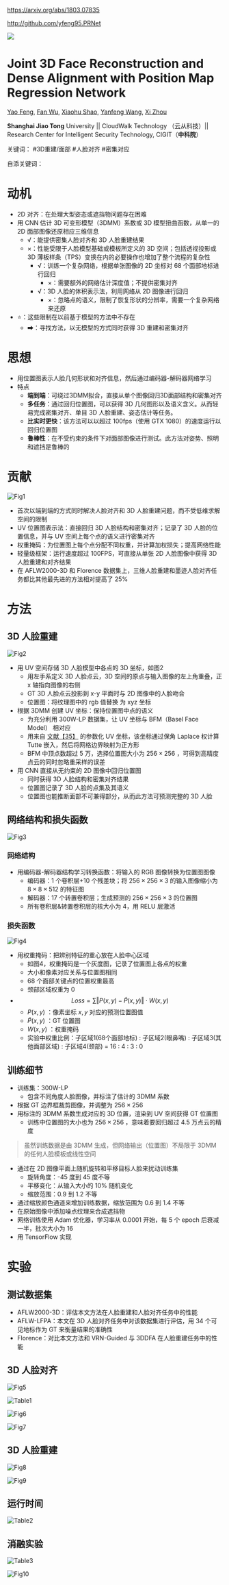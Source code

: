 https://arxiv.org/abs/1803.07835

http://github.com/yfeng95.PRNet


![](https://github.com/hongsi466474/A4MD/blob/%E6%96%87%E7%8C%AE%E7%9B%B8%E5%85%B3/%E4%BA%BA%E8%84%B8%E9%87%8D%E5%BB%BA/PRNet/%E6%88%AA%E5%9B%BE/Fig2.png?raw=true)

# Joint 3D Face Reconstruction and Dense Alignment with Position Map Regression Network

[Yao Feng](https://arxiv.org/search/cs?searchtype=author&query=Feng,+Y), [Fan Wu](https://arxiv.org/search/cs?searchtype=author&query=Wu,+F), [Xiaohu Shao](https://arxiv.org/search/cs?searchtype=author&query=Shao,+X), [Yanfeng Wang](https://arxiv.org/search/cs?searchtype=author&query=Wang,+Y), [Xi Zhou](https://arxiv.org/search/cs?searchtype=author&query=Zhou,+X)

**Shanghai Jiao Tong** University || CloudWalk Technology （云从科技）|| Research Center for Intelligent Security Technology, CIGIT（**中科院**）

关键词： #3D重建/面部 #人脸对齐 #密集对应

自添关键词： 

# 动机

- 2D 对齐：在处理大型姿态或遮挡物问题存在困难
- 用 CNN 估计 3D 可变形模型（3DMM）系数或 3D 模型扭曲函数，从单一的 2D 面部图像还原相应三维信息
	- √：能提供密集人脸对齐和 3D 人脸重建结果
	- ×：性能受限于人脸模型基础或模板所定义的 3D 空间；包括透视投影或 3D 薄板样条（TPS）变换在内的必要操作也增加了整个流程的复杂性
		- √：训练一个复杂网络，根据单张图像的 2D 坐标对 68 个面部地标进行回归
			- ×：需要额外的网络估计深度值；不提供密集对齐
		- √：3D 人脸的体积表示法，利用网络从 2D 图像进行回归
			- ×：忽略点的语义，限制了恢复形状的分辨率，需要一个复杂网络来还原
- ⭐：这些限制在以前基于模型的方法中不存在
	- ➡：寻找方法，以无模型的方式同时获得 3D 重建和密集对齐

# 思想

- 用位置图表示人脸几何形状和对齐信息，然后通过编码器-解码器网络学习
- 特点
	- **端到端**：可绕过3DMM拟合，直接从单个图像回归3D面部结构和密集对齐
	- **多任务**：通过回归位置图，可以获得 3D 几何图形以及语义含义。从而轻易完成密集对齐、单目 3D 人脸重建、姿态估计等任务。
	- **比实时更快**：该方法可以以超过 100fps（使用 GTX 1080）的速度运行以回归位置图
	- **鲁棒性**：在不受约束的条件下对面部图像进行测试。此方法对姿势、照明和遮挡是鲁棒的

# 贡献

![Fig1](https://github.com/hongsi466474/A4MD/blob/%E6%96%87%E7%8C%AE%E7%9B%B8%E5%85%B3/%E4%BA%BA%E8%84%B8%E9%87%8D%E5%BB%BA/PRNet/%E6%88%AA%E5%9B%BE/Fig1.png?raw=true)

- 首次以端到端的方式同时解决人脸对齐和 3D 人脸重建问题，而不受低维求解空间的限制
- UV 位置图表示法：直接回归 3D 人脸结构和密集对齐；记录了 3D 人脸的位置信息，并与 UV 空间上每个点的语义进行密集对齐
- 权重掩码：为位置图上每个点分配不同权重，并计算加权损失；提高网络性能
- 轻量级框架：运行速度超过 100FPS，可直接从单张 2D 人脸图像中获得 3D 人脸重建和对齐结果
- 在 AFLW2000-3D 和 Florence 数据集上，三维人脸重建和墨迹人脸对齐任务都比其他最先进的方法相对提高了 25%

# 方法

## 3D 人脸重建

![Fig2](https://github.com/hongsi466474/A4MD/blob/%E6%96%87%E7%8C%AE%E7%9B%B8%E5%85%B3/%E4%BA%BA%E8%84%B8%E9%87%8D%E5%BB%BA/PRNet/%E6%88%AA%E5%9B%BE/Fig2.png?raw=true)

- 用 UV 空间存储 3D 人脸模型中各点的 3D 坐标，如图2
	- 用左手系定义 3D 人脸点云，3D 空间的原点与输入图像的左上角重叠，正 x 轴指向图像的右侧
	- GT 3D 人脸点云投影到 x-y 平面时与 2D 图像中的人脸吻合
	- 位置图：将纹理图中的 rgb 值替换 为 xyz 坐标
- 根据 3DMM 创建 UV 坐标：保持位置图中点的语义
	- 为充分利用 300W-LP 数据集，让 UV 坐标与 BFM（Basel Face Model） 相对应
	- 用来自 [文献【35】](https://arxiv.org/abs/1708.07199) 的参数化 UV 坐标，该坐标通过保角 Laplace 权计算 Tutte 嵌入，然后将网格边界映射为正方形
	- BFM 中顶点数超过 5 万，选择位置图大小为 $256\times256$ ，可得到高精度点云的同时忽略重采样的误差
- 用 CNN 直接从无约束的 2D 图像中回归位置图
	- 同时获得 3D 人脸结构和密集对齐结果
	- 位置图记录了 3D 人脸的点集及其语义
	- 位置图也能推断面部不可兼得部分，从而此方法可预测完整的 3D 人脸

## 网络结构和损失函数

![Fig3](https://github.com/hongsi466474/A4MD/blob/%E6%96%87%E7%8C%AE%E7%9B%B8%E5%85%B3/%E4%BA%BA%E8%84%B8%E9%87%8D%E5%BB%BA/PRNet/%E6%88%AA%E5%9B%BE/Fig3.png?raw=true)

### 网络结构

- 用编码器-解码器结构学习转换函数：将输入的 RGB 图像转换为位置图图像
	- 编码器：1 个卷积层+10 个残差块；将 $256\times256\times3$ 的输入图像缩小为 $8\times8\times512$ 的特征图
	- 解码器：17 个转置卷积层；生成预测的 $256\times256\times3$ 的位置图
	- 所有卷积层&转置卷积层的核大小为 4，用 RELU 层激活

### 损失函数

![Fig4](https://github.com/hongsi466474/A4MD/blob/%E6%96%87%E7%8C%AE%E7%9B%B8%E5%85%B3/%E4%BA%BA%E8%84%B8%E9%87%8D%E5%BB%BA/PRNet/%E6%88%AA%E5%9B%BE/Fig4.png?raw=true)

- 用权重掩码：把辨别特征的重心放在人脸中心区域
	- 如图4，权重掩码是一个灰度图，记录了位置图上各点的权重
	- 大小和像素对应关系与位置图相同
	- 68 个面部关键点的位置权重最高
	- 颈部区域权重为 0 
- $$Loss=\sum\Vert P(x,y)-\tilde{P}(x,y)\Vert\cdot W(x,y) \tag{1}$$
	- $P(x,y)$ ：像素坐标 $x,y$ 对应的预测位置图值
	- $\tilde{P}(x,y)$ ：GT 位置图
	- $W(x,y)$ ：权重掩码
	- 实验中权重比例：子区域1(68个面部地标) : 子区域2(眼鼻嘴) : 子区域3(其他面部区域) : 子区域4(颈部) = 16 : 4 : 3 : 0

## 训练细节

- 训练集：300W-LP
	- 包含不同角度人脸图像，并标注了估计的 3DMM 系数
- 根据 GT 边界框裁剪图像，并调整为 $256\times256$ 
- 用标注的 3DMM 系数生成对应的 3D 位置，渲染到 UV 空间获得 GT 位置图
	- 训练中位置图的大小也为 $256\times256$ ，意味着要回归超过 4.5 万点云的精度

> 虽然训练数据是由 3DMM 生成，但网络输出（位置图）不局限于 3DMM 的任何人脸模板或线性空间

- 通过在 2D 图像平面上随机旋转和平移目标人脸来扰动训练集
	- 旋转角度：-45 度到 45 度不等
	- 平移变化：从输入大小的 10% 随机变化
	- 缩放范围：0.9 到 1.2 不等
- 通过缩放颜色通道来增加训练数据，缩放范围为 0.6 到 1.4 不等
- 在原始图像中添加噪点纹理来合成遮挡物
- 网络训练使用 Adam 优化器，学习率从 0.0001 开始，每 5 个 epoch 后衰减一半，批次大小为 16
- 用 TensorFlow 实现

# 实验

## 测试数据集

- AFLW2000-3D：评估本文方法在人脸重建和人脸对齐任务中的性能
- AFLW-LFPA：本文在 3D 人脸对齐任务中对该数据集进行评估，用 34 个可见地标作为 GT 来衡量结果的准确性
- Florence：对比本文方法和 VRN-Guided 与 3DDFA 在人脸重建任务中的性能

## 3D 人脸对齐

![Fig5](https://github.com/hongsi466474/A4MD/blob/%E6%96%87%E7%8C%AE%E7%9B%B8%E5%85%B3/%E4%BA%BA%E8%84%B8%E9%87%8D%E5%BB%BA/PRNet/%E6%88%AA%E5%9B%BE/Fig5.png?raw=true)

![Table1](https://github.com/hongsi466474/A4MD/blob/%E6%96%87%E7%8C%AE%E7%9B%B8%E5%85%B3/%E4%BA%BA%E8%84%B8%E9%87%8D%E5%BB%BA/PRNet/%E6%88%AA%E5%9B%BE/Table1.png?raw=true)

![Fig6](https://github.com/hongsi466474/A4MD/blob/%E6%96%87%E7%8C%AE%E7%9B%B8%E5%85%B3/%E4%BA%BA%E8%84%B8%E9%87%8D%E5%BB%BA/PRNet/%E6%88%AA%E5%9B%BE/Fig6.png?raw=true)

![Fig7](https://github.com/hongsi466474/A4MD/blob/%E6%96%87%E7%8C%AE%E7%9B%B8%E5%85%B3/%E4%BA%BA%E8%84%B8%E9%87%8D%E5%BB%BA/PRNet/%E6%88%AA%E5%9B%BE/Fig7.png?raw=true)

## 3D 人脸重建

![Fig8](https://github.com/hongsi466474/A4MD/blob/%E6%96%87%E7%8C%AE%E7%9B%B8%E5%85%B3/%E4%BA%BA%E8%84%B8%E9%87%8D%E5%BB%BA/PRNet/%E6%88%AA%E5%9B%BE/Fig8.png?raw=true)

![Fig9](https://github.com/hongsi466474/A4MD/blob/%E6%96%87%E7%8C%AE%E7%9B%B8%E5%85%B3/%E4%BA%BA%E8%84%B8%E9%87%8D%E5%BB%BA/PRNet/%E6%88%AA%E5%9B%BE/Fig9.png?raw=true)

## 运行时间

![Table2](https://github.com/hongsi466474/A4MD/blob/%E6%96%87%E7%8C%AE%E7%9B%B8%E5%85%B3/%E4%BA%BA%E8%84%B8%E9%87%8D%E5%BB%BA/PRNet/%E6%88%AA%E5%9B%BE/Table2.png?raw=true)

## 消融实验

![Table3](https://github.com/hongsi466474/A4MD/blob/%E6%96%87%E7%8C%AE%E7%9B%B8%E5%85%B3/%E4%BA%BA%E8%84%B8%E9%87%8D%E5%BB%BA/PRNet/%E6%88%AA%E5%9B%BE/Table3.png?raw=true)

![Fig10](https://github.com/hongsi466474/A4MD/blob/%E6%96%87%E7%8C%AE%E7%9B%B8%E5%85%B3/%E4%BA%BA%E8%84%B8%E9%87%8D%E5%BB%BA/PRNet/%E6%88%AA%E5%9B%BE/Fig10.png?raw=true)


